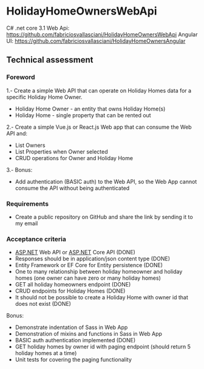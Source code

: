 # HolidayHomeOwnersWebApi
C# .net core 3.1 Web Api: https://github.com/fabriciosvallasciani/HolidayHomeOwnersWebApi Angular UI: https://github.com/fabriciosvallasciani/HolidayHomeOwnersAngular

## Technical assessment

### Foreword

1.- Create a simple Web API that can operate on Holiday Homes data for a specific Holiday Home Owner. 

* Holiday Home Owner - an entity that owns Holiday Home(s)
* Holiday Home - single property that can be rented out

2.- Create a simple Vue.js or React.js Web app that can consume the Web API and:

* List Owners
* List Properties when Owner selected
* CRUD operations for Owner and Holiday Home

3.- Bonus:

* Add authentication (BASIC auth) to the Web API, so the Web App cannot consume the API without being authenticated

### Requirements

* Create a public repository on GitHub and share the link by sending it to my email

### Acceptance criteria

* [ASP.NET](http://asp.net/) Web API or [ASP.NET](http://asp.net/) Core API (DONE)
* Responses should be in application/json content type (DONE)
* Entity Framework or EF Core for Entity persistence (DONE)
* One to many relationship between holiday homeowner and holiday homes (one owner can have zero or many holiday homes)
* GET all holiday homeowners endpoint (DONE)
* CRUD endpoints for Holiday Homes (DONE)
* It should not be possible to create a Holiday Home with owner id that does not exist (DONE)

Bonus:

* Demonstrate indentation of Sass in Web App
* Demonstration of mixins and functions in Sass in Web App
* BASIC auth authentication implemented (DONE)
* GET holiday homes by owner id with paging endpoint (should return 5 holiday homes at a time)
* Unit tests for covering the paging functionality 
